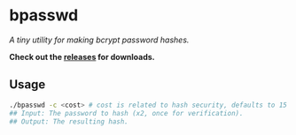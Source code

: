 # bpasswd

_A tiny utility for making bcrypt password hashes._

**Check out the [releases](/releases) for downloads.**

## Usage

```bash
./bpasswd -c <cost> # cost is related to hash security, defaults to 15
## Input: The password to hash (x2, once for verification).
## Output: The resulting hash.
```
